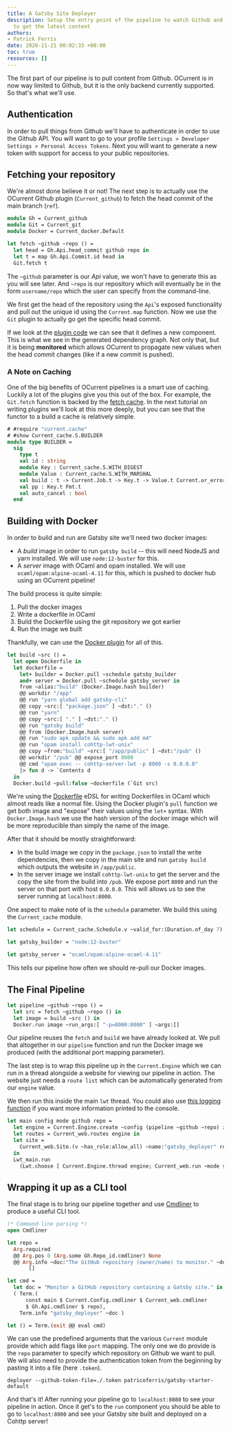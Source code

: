 ```yaml
---
title: A Gatsby Site Deployer
description: Setup the entry point of the pipeline to watch Github and pull from it
  to get the latest content
authors:
- Patrick Ferris
date: 2020-11-21 00:02:33 +00:00
toc: true
resources: []
---
```


The first part of our pipeline is to pull content from Github. OCurrent is in now way limited to Github, but it is the only backend currently supported. So that's what we'll use. 

## Authentication 

In order to pull things from Github we'll have to authenticate in order to use the Github API. You will want to go to your profile `Settings > Developer Settings > Personal Access Tokens`.  Next you will want to generate a new token with support for access to your public repositories. 

## Fetching your repository 

We're almost done believe it or not! The next step is to actually use the OCurrent Github plugin (`Current_github`) to fetch the head commit of the main branch (`ref`). 

<!-- $MDX file=./deployer/deployer.ml,part=0 -->
```ocaml
module Gh = Current_github
module Git = Current_git
module Docker = Current_docker.Default

let fetch ~github ~repo () =
  let head = Gh.Api.head_commit github repo in
  let t = map Gh.Api.Commit.id head in
  Git.fetch t
```

The `~github` parameter is our *Api* value, we won't have to generate this as you will see later. And `~repo` is our repository which will eventually be in the form `username/repo` which the user can specify from the command-line. 

We first get the head of the repository using the `Api`'s exposed functionality and pull out the unique id using the `Current.map` function. Now we use the `Git` plugin to actually go get the specific head commit.

If we look at the [plugin code](https://github.com/ocurrent/ocurrent/blob/master/plugins/github/api.ml#L314) we can see that it defines a new component. This is what we see in the generated dependency graph. Not only that, but it is being **monitored** which allows OCurrent to propagate new values when the head commit changes (like if a new commit is pushed).

### A Note on Caching 

One of the big benefits of OCurrent pipelines is a smart use of caching. Luckily a lot of the plugins give you this out of the box. For example, the `Git.fetch` function is backed by the [fetch cache](https://github.com/ocurrent/ocurrent/blob/master/plugins/git/current_git.ml#L52). In the next tutorial on writing plugins we'll look at this more deeply, but you can see that the functor to a build a cache is relatively simple. 

```ocaml
# #require "current.cache"
# #show Current_cache.S.BUILDER
module type BUILDER =
  sig
    type t
    val id : string
    module Key : Current_cache.S.WITH_DIGEST
    module Value : Current_cache.S.WITH_MARSHAL
    val build : t -> Current.Job.t -> Key.t -> Value.t Current.or_error Lwt.t
    val pp : Key.t Fmt.t
    val auto_cancel : bool
  end
```

## Building with Docker 

In order to build and run are Gatsby site we'll need two docker images: 

 - A *build* image in order to run `gatsby build` -- this will need NodeJS and yarn installed. We will use `node:12-buster` for this.
 - A *server* image with OCaml and opam installed. We will use `ocaml/opam:alpine-ocaml-4.11` for this, which is pushed to docker hub using an OCurrent pipeline!

The build process is quite simple: 

 1. Pull the docker images 
 2. Write a dockerfile in OCaml 
 3. Build the Dockerfile using the git repository we got earlier 
 4. Run the image we built

Thankfully, we can use the [Docker plugin](https://github.com/ocurrent/ocurrent/tree/master/plugins/docker) for all of this. 

<!-- $MDX file=./deployer/deployer.ml,part=2 -->
```ocaml
let build ~src () =
  let open Dockerfile in
  let dockerfile =
    let+ builder = Docker.pull ~schedule gatsby_builder
    and+ server = Docker.pull ~schedule gatsby_server in
    from ~alias:"build" (Docker.Image.hash builder)
    @@ workdir "/app"
    @@ run "yarn global add gatsby-cli"
    @@ copy ~src:[ "package.json" ] ~dst:"." ()
    @@ run "yarn"
    @@ copy ~src:[ "." ] ~dst:"." ()
    @@ run "gatsby build"
    @@ from (Docker.Image.hash server)
    @@ run "sudo apk update && sudo apk add m4"
    @@ run "opam install cohttp-lwt-unix"
    @@ copy ~from:"build" ~src:[ "/app/public" ] ~dst:"/pub" ()
    @@ workdir "/pub" @@ expose_port 8000
    @@ cmd "opam exec -- cohttp-server-lwt -p 8000 -s 0.0.0.0"
    |> fun d -> `Contents d
  in
  Docker.build ~pull:false ~dockerfile (`Git src)
```

We're using the [Dockerfile](https://github.com/avsm/ocaml-dockerfile) eDSL for writing Dockerfiles in OCaml which almost reads like a normal file. Using the Docker plugin's `pull` function we get both image and "expose" their values using the `let+` syntax. With `Docker.Image.hash` we use the hash version of the docker image which will be more reproducible than simply the name of the image. 

After that it should be mostly straightforward:

 - In the build image we copy in the `package.json` to install the write dependencies, then we copy in the main site and run `gatsby build` which outputs the website in `/app/public`. 
 - In the server image we install `cohttp-lwt-unix` to get the server and the copy the site from the build into `/pub`. We expose port `8000` and run the server on that port with host `0.0.0.0`. This will allows us to see the server running at `localhost:8000`. 

One aspect to make note of is the `schedule` parameter. We build this using the `Current_cache` module.

<!-- $MDX file=./deployer/deployer.ml,part=1 -->
```ocaml
let schedule = Current_cache.Schedule.v ~valid_for:(Duration.of_day 7) ()

let gatsby_builder = "node:12-buster"

let gatsby_server = "ocaml/opam:alpine-ocaml-4.11"
```

This tells our pipeline how often we should re-pull our Docker images. 

## The Final Pipeline

<!-- $MDX file=./deployer/deployer.ml,part=3 -->
```ocaml
let pipeline ~github ~repo () =
  let src = fetch ~github ~repo () in
  let image = build ~src () in
  Docker.run image ~run_args:[ "-p=8000:8000" ] ~args:[]
```

Our pipeline reuses the `fetch` and `build` we have already looked at. We pull that altogether in our `pipeline` function and run the Docker image we produced (with the additional port mapping parameter).

The last step is to wrap this pipeline up in the `Current.Engine` which we can run in a thread alongside a website for viewing our pipeline in action. The website just needs a `route list` which can be automatically generated from our `engine` value.

We then run this inside the main `lwt` thread. You could also use [this logging function](https://github.com/ocurrent/ocurrent/blob/master/examples/logging.ml#L36) if you want more information printed to the console. 

<!-- $MDX file=./deployer/deployer.ml,part=4 -->
```ocaml
let main config mode github repo =
  let engine = Current.Engine.create ~config (pipeline ~github ~repo) in
  let routes = Current_web.routes engine in
  let site =
    Current_web.Site.(v ~has_role:allow_all) ~name:"gatsby_deployer" routes
  in
  Lwt_main.run
    (Lwt.choose [ Current.Engine.thread engine; Current_web.run ~mode site ])
```

## Wrapping it up as a CLI tool

The final stage is to bring our pipeline together and use [Cmdliner](https://erratique.ch/software/cmdliner/doc/Cmdliner) to produce a useful CLI tool.

<!-- $MDX file=./deployer/deployer.ml,part=5 -->
```ocaml
(* Command-line parsing *)
open Cmdliner

let repo =
  Arg.required
  @@ Arg.pos 0 (Arg.some Gh.Repo_id.cmdliner) None
  @@ Arg.info ~doc:"The GitHub repository (owner/name) to monitor." ~docv:"REPO"
       []

let cmd =
  let doc = "Monitor a GitHub repository containing a Gatsby site." in
  ( Term.(
      const main $ Current.Config.cmdliner $ Current_web.cmdliner
      $ Gh.Api.cmdliner $ repo),
    Term.info "gatsby_deployer" ~doc )

let () = Term.(exit @@ eval cmd)
```

We can use the predefined arguments that the various `Current` module provide which add flags like `port` mapping. The only one we do provide is the `repo` parameter to specify which repository on Github we want to pull. We will also need to provide the authentication token from the beginning by pasting it into a file (here `.token`).

```
deployer --github-token-file=./.token patricoferris/gatsby-starter-default
```

And that's it! After running your pipeline go to `localhost:8080` to see your pipeline in action. Once it get's to the `run` component you should be able to go to `localhost:8000` and see your Gatsby site built and deployed on a Cohttp server! 
